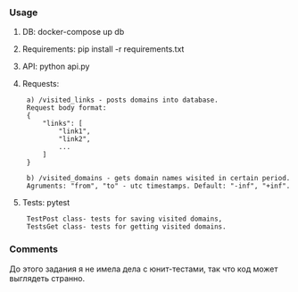 ### Usage

1) DB: docker-compose up db
2) Requirements: pip install -r requirements.txt
3) API: python api.py
4) Requests:

        a) /visited_links - posts domains into database. 
        Request body format: 
        {
            "links": [
                "link1",
                "link2",
                ...
            ]
        }

        b) /visited_domains - gets domain names wisited in certain period.
        Agruments: "from", "to" - utc timestamps. Default: "-inf", "+inf".

4) Tests: pytest

        TestPost class- tests for saving visited domains,
        TestsGet class- tests for getting visited domains.


### Comments
До этого задания я не имела дела с юнит-тестами, так что код может выглядеть странно.
    
